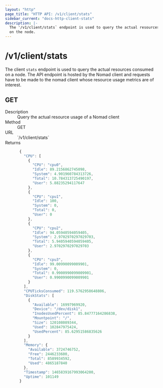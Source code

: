 ```yaml
---
layout: "http"
page_title: "HTTP API: /v1/client/stats"
sidebar_current: "docs-http-client-stats"
description: |-
  The '/v1/client/stats` endpoint is used to query the actual resources consumed
  on the node.
---
```


# /v1/client/stats

The client `stats` endpoint is used to query the actual resources consumed on a node.
The API endpoint is hosted by the Nomad client and requests have to be made to
the nomad client whose resource usage metrics are of interest.

## GET

<dl>
  <dt>Description</dt>
  <dd>
     Query the actual resource usage of a Nomad client
  </dd>

  <dt>Method</dt>
  <dd>GET</dd>

  <dt>URL</dt>
  <dd>`/v1/client/stats`</dd>

  <dt>Returns</dt>
  <dd>

  ```javascript
   {
     "CPU": [
       {
         "CPU": "cpu0",
         "Idle": 89.2156862745098,
         "System": 4.901960784313726,
         "Total": 10.784313725490197,
         "User": 5.88235294117647
       },
       {
         "CPU": "cpu1",
         "Idle": 100,
         "System": 0,
         "Total": 0,
         "User": 0
       },
       {
         "CPU": "cpu2",
         "Idle": 94.05940594059405,
         "System": 2.9702970297029703,
         "Total": 5.9405940594059405,
         "User": 2.9702970297029703
       },
       {
         "CPU": "cpu3",
         "Idle": 99.00990099009901,
         "System": 0,
         "Total": 0.9900990099009901,
         "User": 0.9900990099009901
       }
     ],
     "CPUTicksConsumed": 119.5762958648806,
     "DiskStats": [
       {
         "Available": 16997969920,
         "Device": "/dev/disk1",
         "InodesUsedPercent": 85.84777164286838,
         "Mountpoint": "/",
         "Size": 120108089344,
         "Used": 102847975424,
         "UsedPercent": 85.62951586835626
       }
     ],
     "Memory": {
       "Available": 3724746752,
       "Free": 2446233600,
       "Total": 8589934592,
       "Used": 4865187840
     },
     "Timestamp": 1465839167993064200,
     "Uptime": 101149
   }
  ```
  </dd>
</dl>
